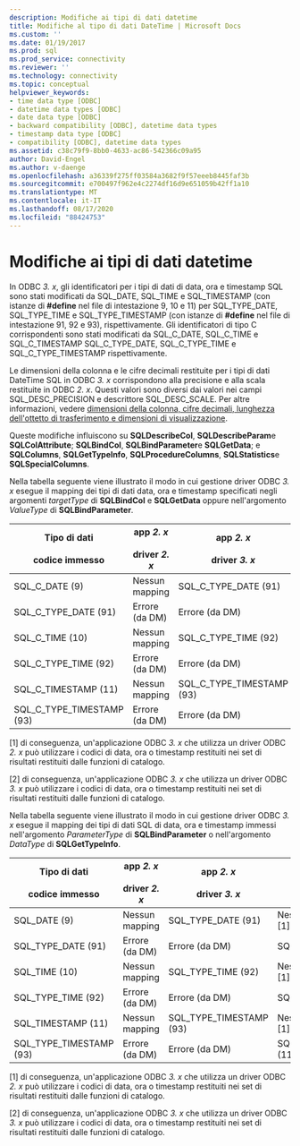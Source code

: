 ```yaml
---
description: Modifiche ai tipi di dati datetime
title: Modifiche al tipo di dati DateTime | Microsoft Docs
ms.custom: ''
ms.date: 01/19/2017
ms.prod: sql
ms.prod_service: connectivity
ms.reviewer: ''
ms.technology: connectivity
ms.topic: conceptual
helpviewer_keywords:
- time data type [ODBC]
- datetime data types [ODBC]
- date data type [ODBC]
- backward compatibility [ODBC], datetime data types
- timestamp data type [ODBC]
- compatibility [ODBC], datetime data types
ms.assetid: c38c79f9-8bb0-4633-ac86-542366c09a95
author: David-Engel
ms.author: v-daenge
ms.openlocfilehash: a36339f275ff03584a3682f9f57eeeb8445faf3b
ms.sourcegitcommit: e700497f962e4c2274df16d9e651059b42ff1a10
ms.translationtype: MT
ms.contentlocale: it-IT
ms.lasthandoff: 08/17/2020
ms.locfileid: "88424753"
---
```

# <a name="datetime-data-type-changes"></a>Modifiche ai tipi di dati datetime
In ODBC *3. x*, gli identificatori per i tipi di dati di data, ora e timestamp SQL sono stati modificati da SQL_DATE, SQL_TIME e SQL_TIMESTAMP (con istanze di **#define** nel file di intestazione 9, 10 e 11) per SQL_TYPE_DATE, SQL_TYPE_TIME e SQL_TYPE_TIMESTAMP (con istanze di **#define** nel file di intestazione 91, 92 e 93), rispettivamente. Gli identificatori di tipo C corrispondenti sono stati modificati da SQL_C_DATE, SQL_C_TIME e SQL_C_TIMESTAMP SQL_C_TYPE_DATE, SQL_C_TYPE_TIME e SQL_C_TYPE_TIMESTAMP rispettivamente.  
  
 Le dimensioni della colonna e le cifre decimali restituite per i tipi di dati DateTime SQL in ODBC *3. x* corrispondono alla precisione e alla scala restituite in ODBC *2. x*. Questi valori sono diversi dai valori nei campi SQL_DESC_PRECISION e descrittore SQL_DESC_SCALE. Per altre informazioni, vedere [dimensioni della colonna, cifre decimali, lunghezza dell'ottetto di trasferimento e dimensioni di visualizzazione](../../../odbc/reference/appendixes/column-size-decimal-digits-transfer-octet-length-and-display-size.md).  
  
 Queste modifiche influiscono su **SQLDescribeCol**, **SQLDescribeParam**e **SQLColAttribute**; **SQLBindCol**, **SQLBindParameter**e **SQLGetData**; e **SQLColumns**, **SQLGetTypeInfo**, **SQLProcedureColumns**, **SQLStatistics**e **SQLSpecialColumns**.  
  
 Nella tabella seguente viene illustrato il modo in cui gestione driver ODBC *3. x* esegue il mapping dei tipi di dati data, ora e timestamp specificati negli argomenti *targetType* di **SQLBindCol** e **SQLGetData** oppure nell'argomento *ValueType* di **SQLBindParameter**.  
  
|Tipo di dati<br /><br /> codice immesso|app *2. x*<br /><br /> driver *2. x*|app *2. x*<br /><br /> driver *3. x*|app *3. x*<br /><br /> driver *2. x*|app *3. x*<br /><br /> driver *3. x*|  
|--------------------------------|-----------------------------------|-----------------------------------|-----------------------------------|-----------------------------------|  
|SQL_C_DATE (9)|Nessun mapping|SQL_C_TYPE_DATE (91)|Nessun mapping [1]|SQL_C_TYPE_DATE (91)|  
|SQL_C_TYPE_DATE (91)|Errore (da DM)|Errore (da DM)|SQL_C_DATE (9)|Nessun mapping [2]|  
|SQL_C_TIME (10)|Nessun mapping|SQL_C_TYPE_TIME (92)|Nessun mapping [1]|SQL_C_TYPE_TIME (92)|  
|SQL_C_TYPE_TIME (92)|Errore (da DM)|Errore (da DM)|SQL_C_TIME (10)|Nessun mapping [2]|  
|SQL_C_TIMESTAMP (11)|Nessun mapping|SQL_C_TYPE_TIMESTAMP (93)|Nessun mapping [1]|SQL_C_TYPE_TIMESTAMP (93)|  
|SQL_C_TYPE_TIMESTAMP (93)|Errore (da DM)|Errore (da DM)|SQL_C_TIMESTAMP (11)|Nessun mapping [2]|  
  
 [1] di conseguenza, un'applicazione ODBC *3. x* che utilizza un driver ODBC *2. x* può utilizzare i codici di data, ora o timestamp restituiti nei set di risultati restituiti dalle funzioni di catalogo.  
  
 [2] di conseguenza, un'applicazione ODBC *3. x* che utilizza un driver ODBC *3. x* può utilizzare i codici di data, ora o timestamp restituiti nei set di risultati restituiti dalle funzioni di catalogo.  
  
 Nella tabella seguente viene illustrato il modo in cui gestione driver ODBC *3. x* esegue il mapping dei tipi di dati SQL di data, ora e timestamp immessi nell'argomento *ParameterType* di **SQLBindParameter** o nell'argomento *DataType* di **SQLGetTypeInfo**.  
  
|Tipo di dati<br /><br /> codice immesso|app *2. x*<br /><br /> driver *2. x*|app *2. x*<br /><br /> driver *3. x*|app *3. x*<br /><br /> driver *2. x*|app *3. x*<br /><br /> driver *3. x*|  
|--------------------------------|-----------------------------------|-----------------------------------|-----------------------------------|-----------------------------------|  
|SQL_DATE (9)|Nessun mapping|SQL_TYPE_DATE (91)|Nessun mapping [1]|SQL_TYPE_DATE (91)|  
|SQL_TYPE_DATE (91)|Errore (da DM)|Errore (da DM)|SQL_DATE (9)|Nessun mapping [2]|  
|SQL_TIME (10)|Nessun mapping|SQL_TYPE_TIME (92)|Nessun mapping [1]|SQL_TYPE_TIME (92)|  
|SQL_TYPE_TIME (92)|Errore (da DM)|Errore (da DM)|SQL_TIME (10)|Nessun mapping [2]|  
|SQL_TIMESTAMP (11)|Nessun mapping|SQL_TYPE_TIMESTAMP (93)|Nessun mapping [1]|SQL_TYPE_TIMESTAMP (93)|  
|SQL_TYPE_TIMESTAMP (93)|Errore (da DM)|Errore (da DM)|SQL_TIMESTAMP (11)|Nessun mapping [2]|  
  
 [1] di conseguenza, un'applicazione ODBC *3. x* che utilizza un driver ODBC *2. x* può utilizzare i codici di data, ora o timestamp restituiti nei set di risultati restituiti dalle funzioni di catalogo.  
  
 [2] di conseguenza, un'applicazione ODBC *3. x* che utilizza un driver ODBC *3. x* può utilizzare i codici di data, ora o timestamp restituiti nei set di risultati restituiti dalle funzioni di catalogo.
